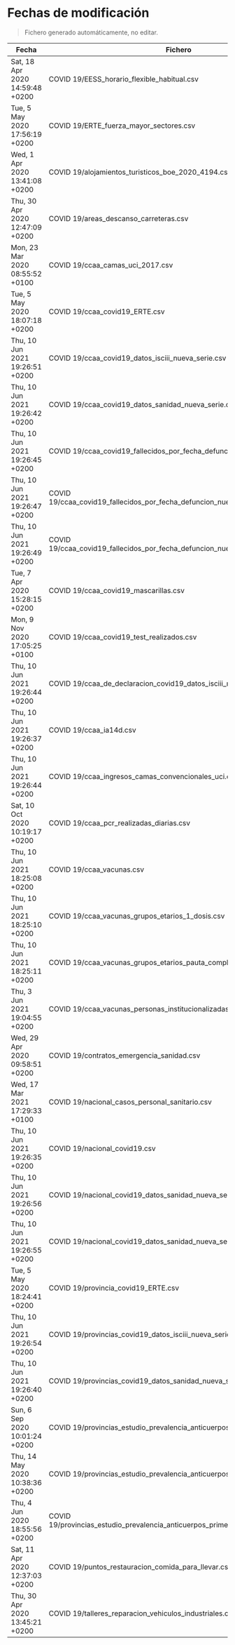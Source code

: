 # Fechas de modificación

> Fichero generado automáticamente, no editar.

| Fecha                           | Fichero                  |
|---------------------------------|--------------------------|
| Sat, 18 Apr 2020 14:59:48 +0200  | COVID 19/EESS_horario_flexible_habitual.csv |
| Tue, 5 May 2020 17:56:19 +0200  | COVID 19/ERTE_fuerza_mayor_sectores.csv |
| Wed, 1 Apr 2020 13:41:08 +0200  | COVID 19/alojamientos_turisticos_boe_2020_4194.csv |
| Thu, 30 Apr 2020 12:47:09 +0200  | COVID 19/areas_descanso_carreteras.csv |
| Mon, 23 Mar 2020 08:55:52 +0100  | COVID 19/ccaa_camas_uci_2017.csv |
| Tue, 5 May 2020 18:07:18 +0200  | COVID 19/ccaa_covid19_ERTE.csv |
| Thu, 10 Jun 2021 19:26:51 +0200  | COVID 19/ccaa_covid19_datos_isciii_nueva_serie.csv |
| Thu, 10 Jun 2021 19:26:42 +0200  | COVID 19/ccaa_covid19_datos_sanidad_nueva_serie.csv |
| Thu, 10 Jun 2021 19:26:45 +0200  | COVID 19/ccaa_covid19_fallecidos_por_fecha_defuncion_nueva_serie.csv |
| Thu, 10 Jun 2021 19:26:47 +0200  | COVID 19/ccaa_covid19_fallecidos_por_fecha_defuncion_nueva_serie_long.csv |
| Thu, 10 Jun 2021 19:26:49 +0200  | COVID 19/ccaa_covid19_fallecidos_por_fecha_defuncion_nueva_serie_original.csv |
| Tue, 7 Apr 2020 15:28:15 +0200  | COVID 19/ccaa_covid19_mascarillas.csv |
| Mon, 9 Nov 2020 17:05:25 +0100  | COVID 19/ccaa_covid19_test_realizados.csv |
| Thu, 10 Jun 2021 19:26:44 +0200  | COVID 19/ccaa_de_declaracion_covid19_datos_isciii_nueva_serie.csv |
| Thu, 10 Jun 2021 19:26:37 +0200  | COVID 19/ccaa_ia14d.csv |
| Thu, 10 Jun 2021 19:26:44 +0200  | COVID 19/ccaa_ingresos_camas_convencionales_uci.csv |
| Sat, 10 Oct 2020 10:19:17 +0200  | COVID 19/ccaa_pcr_realizadas_diarias.csv |
| Thu, 10 Jun 2021 18:25:08 +0200  | COVID 19/ccaa_vacunas.csv |
| Thu, 10 Jun 2021 18:25:10 +0200  | COVID 19/ccaa_vacunas_grupos_etarios_1_dosis.csv |
| Thu, 10 Jun 2021 18:25:11 +0200  | COVID 19/ccaa_vacunas_grupos_etarios_pauta_completa.csv |
| Thu, 3 Jun 2021 19:04:55 +0200  | COVID 19/ccaa_vacunas_personas_institucionalizadas.csv |
| Wed, 29 Apr 2020 09:58:51 +0200  | COVID 19/contratos_emergencia_sanidad.csv |
| Wed, 17 Mar 2021 17:29:33 +0100  | COVID 19/nacional_casos_personal_sanitario.csv |
| Thu, 10 Jun 2021 19:26:35 +0200  | COVID 19/nacional_covid19.csv |
| Thu, 10 Jun 2021 19:26:56 +0200  | COVID 19/nacional_covid19_datos_sanidad_nueva_serie.csv |
| Thu, 10 Jun 2021 19:26:55 +0200  | COVID 19/nacional_covid19_datos_sanidad_nueva_serie_grupos_edad.csv |
| Tue, 5 May 2020 18:24:41 +0200  | COVID 19/provincia_covid19_ERTE.csv |
| Thu, 10 Jun 2021 19:26:54 +0200  | COVID 19/provincias_covid19_datos_isciii_nueva_serie.csv |
| Thu, 10 Jun 2021 19:26:40 +0200  | COVID 19/provincias_covid19_datos_sanidad_nueva_serie.csv |
| Sun, 6 Sep 2020 10:01:24 +0200  | COVID 19/provincias_estudio_prevalencia_anticuerpos_final.csv |
| Thu, 14 May 2020 10:38:36 +0200  | COVID 19/provincias_estudio_prevalencia_anticuerpos_primera_ronda.csv |
| Thu, 4 Jun 2020 18:55:56 +0200  | COVID 19/provincias_estudio_prevalencia_anticuerpos_primera_y_segunda_ronda.csv |
| Sat, 11 Apr 2020 12:37:03 +0200  | COVID 19/puntos_restauracion_comida_para_llevar.csv |
| Thu, 30 Apr 2020 13:45:21 +0200  | COVID 19/talleres_reparacion_vehiculos_industriales.csv |
